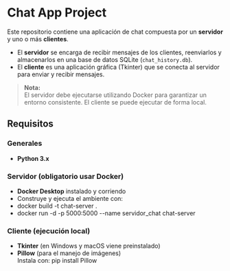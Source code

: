 # Chat App Project

Este repositorio contiene una aplicación de chat compuesta por un **servidor** y uno o más **clientes**.

- El **servidor** se encarga de recibir mensajes de los clientes, reenviarlos y almacenarlos en una base de datos SQLite (`chat_history.db`).
- El **cliente** es una aplicación gráfica (Tkinter) que se conecta al servidor para enviar y recibir mensajes.

> **Nota:**  
> El servidor debe ejecutarse utilizando Docker para garantizar un entorno consistente. El cliente se puede ejecutar de forma local.

## Requisitos

### Generales
- **Python 3.x**

### Servidor (obligatorio usar Docker)
- **Docker Desktop** instalado y corriendo
- Construye y ejecuta el ambiente con:
- docker build -t chat-server .
- docker run -d -p 5000:5000 --name servidor_chat chat-server

### Cliente (ejecución local)
- **Tkinter** (en Windows y macOS viene preinstalado)
- **Pillow** (para el manejo de imágenes)  
  Instala con:
  pip install Pillow
